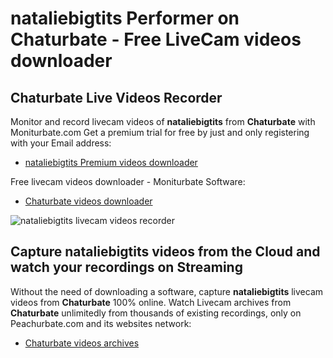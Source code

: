 # nataliebigtits Performer on Chaturbate - Free LiveCam videos downloader

## Chaturbate Live Videos Recorder

Monitor and record livecam videos of **nataliebigtits** from **Chaturbate** with Moniturbate.com
Get a premium trial for free by just and only registering with your Email address:
* [nataliebigtits Premium videos downloader](https://moniturbate.com/request-demo-licence-key.html)

Free livecam videos downloader - Moniturbate Software:
* [Chaturbate videos downloader](https://moniturbate.com/moniturbate-download-software.html)

![nataliebigtits livecam videos recorder](https://peachurnet.com/templates/moniturbate-software.png)


## Capture nataliebigtits videos from the Cloud and watch your recordings on Streaming

Without the need of downloading a software, capture **nataliebigtits** livecam videos from **Chaturbate** 100% online.
Watch Livecam archives from **Chaturbate** unlimitedly from thousands of existing recordings, only on Peachurbate.com and its websites network:
* [Chaturbate videos archives](https://peachurnet.com/)
